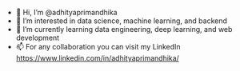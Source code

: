 - 👋 Hi, I’m @adhityaprimandhika
- 👀 I’m interested in data science, machine learning, and backend
- 🌱 I’m currently learning data engineering, deep learning, and web development
- 📫 For any collaboration you can visit my LinkedIn https://www.linkedin.com/in/adhityaprimandhika/

<!---
adhityaprimandhika/adhityaprimandhika is a ✨ special ✨ repository because its `README.md` (this file) appears on your GitHub profile.
You can click the Preview link to take a look at your changes.
--->
